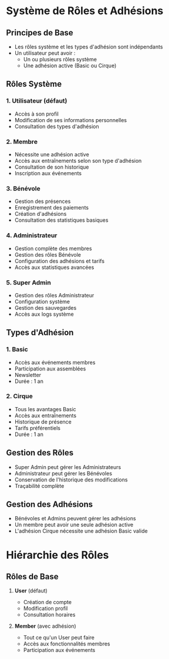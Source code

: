 # Système de Rôles et Adhésions

## Principes de Base
- Les rôles système et les types d'adhésion sont indépendants
- Un utilisateur peut avoir :
  * Un ou plusieurs rôles système
  * Une adhésion active (Basic ou Cirque)

## Rôles Système

### 1. Utilisateur (défaut)
- Accès à son profil
- Modification de ses informations personnelles
- Consultation des types d'adhésion

### 2. Membre
- Nécessite une adhésion active
- Accès aux entraînements selon son type d'adhésion
- Consultation de son historique
- Inscription aux événements

### 3. Bénévole
- Gestion des présences
- Enregistrement des paiements
- Création d'adhésions
- Consultation des statistiques basiques

### 4. Administrateur
- Gestion complète des membres
- Gestion des rôles Bénévole
- Configuration des adhésions et tarifs
- Accès aux statistiques avancées

### 5. Super Admin
- Gestion des rôles Administrateur
- Configuration système
- Gestion des sauvegardes
- Accès aux logs système

## Types d'Adhésion

### 1. Basic
- Accès aux événements membres
- Participation aux assemblées
- Newsletter
- Durée : 1 an

### 2. Cirque
- Tous les avantages Basic
- Accès aux entraînements
- Historique de présence
- Tarifs préférentiels
- Durée : 1 an

## Gestion des Rôles
- Super Admin peut gérer les Administrateurs
- Administrateur peut gérer les Bénévoles
- Conservation de l'historique des modifications
- Traçabilité complète

## Gestion des Adhésions
- Bénévoles et Admins peuvent gérer les adhésions
- Un membre peut avoir une seule adhésion active
- L'adhésion Cirque nécessite une adhésion Basic valide

# Hiérarchie des Rôles

## Rôles de Base
1. **User** (défaut)
   - Création de compte
   - Modification profil
   - Consultation horaires

2. **Member** (avec adhésion)
   - Tout ce qu'un User peut faire
   - Accès aux fonctionnalités membres
   - Participation aux événements 
